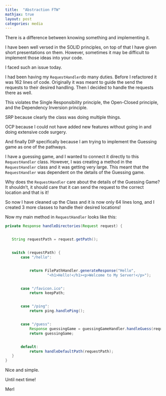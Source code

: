```yaml
---
title:  "Abstraction FTW"
mathjax: true
layout: post
categories: media
---
```



There is a difference between knowing something and implementing it.

I have been well versed in the SOLID principles, on top of that I have given short presentations on them. However, sometimes it may be difficult to implement those ideas into your code.

I faced such an issue today.

I had been having my `RequestHandler`do many duties. Before I refactored it was 162 lines of code. Originally it was meant to guide the send the requests to their desired handling.
Then I decided to handle the requests there as well.

This violates the Single Responsibility principle, the Open-Closed principle, and the Dependency Inversion principle.

SRP because clearly the class was doing multiple things.

OCP because I could not have added new features without going in and doing extensive code surgery.

And finally DIP specifically because I am trying to implement the Guessing game as one of the pathways.

I have a guessing game, and I wanted to connect it directly to this `RequestHandler` class. However, I was creating a method in the `RequestHandler` class and it was getting very large. This meant that the `RequestHandler` was dependent on the details of the Guessing game.

Why does the `RequestHandler` care about the details of the Guessing Game? It shouldn’t, it should care that it can send the request to the correct location and that is it!

So now I have cleaned up the Class and it is now only 64 lines long, and I created 3 more classes to handle their desired locations!

Now my main method in `RequestHandler` looks like this:

```java
private Response handleDirectories(Request request) {


   String requestPath = request.getPath();


   switch (requestPath) {
       case "/hello":


           return FilePathHandler.generateResponse("Hello",
                   "<h1>Hello!</h1><p>Welcome to My Server!</p>");


       case "/favicon.ico":
           return keepPath;


       case "/ping":
           return ping.handlePing();


       case "/guess":
           Response guessingGame = guessingGameHandler.handleGuess(request);
           return guessingGame;


       default:
           return handleDefaultPath(requestPath);
   }
}

```
Nice and simple.

Until next time!

Merl
